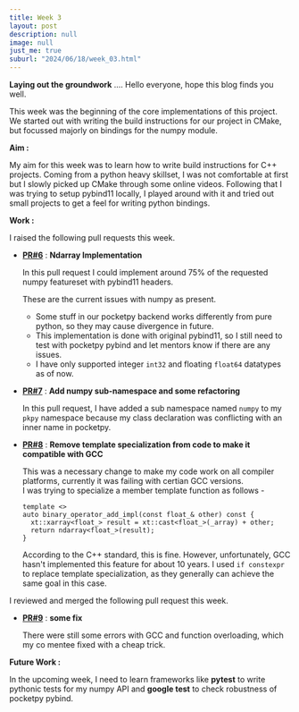 ```yaml
---
title: Week 3
layout: post
description: null
image: null
just_me: true
suburl: "2024/06/18/week_03.html"
---
```

**Laying out the groundwork**
.... Hello everyone, hope this blog finds you well.

This week was the beginning of the core implementations of this project. We started out with writing the build instructions for our project in CMake, but focussed majorly on bindings for the numpy module.

**Aim :** 

My aim for this week was to learn how to write build instructions for C++ projects. Coming from a python heavy skillset, I was not comfortable at first but I slowly picked up CMake through some online videos.
Following that I was trying to setup pybind11 locally, I played around with it and tried out small projects to get a feel for writing python bindings.

**Work :** 

I raised the following pull requests this week.

- **[PR#6](https://github.com/pocketpy/gsoc-2024-dev/pull/6)** : **Ndarray Implementation**

  In this pull request I could implement around 75% of the requested numpy featureset with pybind11 headers.
  
  These are the current issues with numpy as present.
  * Some stuff in our pocketpy backend works differently from pure python, so they may cause divergence in future.
  * This implementation is done with original pybind11, so I still need to test with pocketpy pybind and let mentors know if there are any issues.
  * I have only supported integer `int32` and floating `float64` datatypes as of now.
  
- **[PR#7](https://github.com/pocketpy/gsoc-2024-dev/pull/7)** : **Add numpy sub-namespace and some refactoring**
  
  In this pull request, I have added a sub namespace named `numpy` to my `pkpy` namespace because my class declaration was conflicting with an inner name in pocketpy.
    
- **[PR#8](https://github.com/pocketpy/gsoc-2024-dev/pull/8)** : **Remove template specialization from code to make it compatible with GCC**

  This was a necessary change to make my code work on all compiler platforms, currently it was failing with certian GCC versions. \
  I was trying to specialize a member template function as follows -

  ```
  template <>
  auto binary_operator_add_impl(const float_& other) const {
    xt::xarray<float_> result = xt::cast<float_>(_array) + other;
    return ndarray<float_>(result);
  }
  ```
  According to the C++ standard, this is fine. However, unfortunately, GCC hasn't implemented this feature for about 10 years. I used  `if constexpr` to replace template specialization, as they generally can achieve the same goal in this case.

I reviewed and merged the following pull request this week.

- **[PR#9](https://github.com/pocketpy/gsoc-2024-dev/pull/9)** : **some fix**

  There were still some errors with GCC and function overloading, which my co mentee fixed with a cheap trick.

**Future Work :**

In the upcoming week, I need to learn frameworks like **pytest** to write pythonic tests for my numpy API and **google test** to check robustness of pocketpy pybind.
